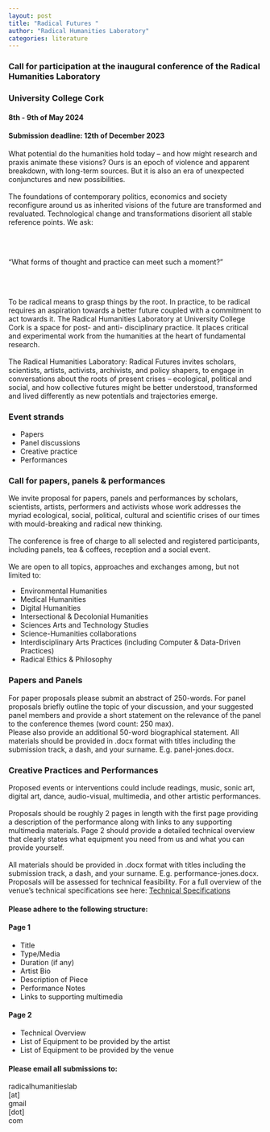 ```yaml
---
layout: post
title: "Radical Futures "
author: "Radical Humanities Laboratory"
categories: literature
---
```


<h3>Call for participation at the inaugural conference of the Radical Humanities Laboratory</h3>
<h3>University College Cork</h3>
<h4>8th - 9th of May 2024</h4>
<h4>Submission deadline: 12th of December 2023</h4>

<p>What potential do the humanities hold today – and how might research and praxis animate these visions? Ours is an epoch of violence and apparent breakdown, with long-term sources. But it is also an era of unexpected conjunctures and new possibilities. 
<br><br>
The foundations of contemporary politics, economics and society reconfigure around us as inherited visions of the future are transformed and revaluated. Technological change and transformations disorient all stable reference points.
We ask:</p>
<br><br>
<p>“What forms of thought and practice can meet such a moment?” </p>
<br><br>
<p>To be radical means to grasp things by the root. In practice, to be radical requires an aspiration towards a better future coupled with a commitment to act towards it. 
The Radical Humanities Laboratory at University College Cork is a space for post- and anti- disciplinary practice. It places critical and experimental work from the humanities at the heart of fundamental research.
<br><br>
The Radical Humanities Laboratory: Radical Futures invites scholars, scientists, artists, activists, archivists, and policy shapers, to engage in conversations about the roots of present crises – ecological, political and social, and how collective futures might be better understood, transformed and lived differently as new potentials and trajectories emerge.  
</p>

<h3>Event strands </h3>
<ul>
 <li>Papers</li>    
 <li>Panel discussions</li>    
 <li>Creative practice</li>    
 <li>Performances</li>    
</ul>

<h3>Call for papers, panels & performances</h3>
<p>We invite proposal for papers, panels and performances by scholars, scientists, artists, performers and activists whose work addresses the myriad ecological, social, political, cultural and scientific crises of our times with mould-breaking and radical new thinking. 
<br><br>
The conference is free of charge to all selected and registered participants, including panels, tea & coffees, reception and a social event.
<br><br>
We are open to all topics, approaches and exchanges among, but not limited to: 
</p>

<ul>
 <li> Environmental Humanities </li>
 <li> Medical Humanities </li>
 <li>Digital Humanities </li>
 <li>Intersectional & Decolonial Humanities</li> 
 <li>Sciences Arts and Technology Studies</li>
 <li>Science-Humanities collaborations</li> 
 <li>Interdisciplinary Arts Practices
    (including Computer & Data-Driven Practices)</li> 
 <li>Radical Ethics & Philosophy</li>
 </ul>

<h3>Papers and Panels </h3>
<p>For paper proposals please submit an abstract of 250-words. For panel proposals briefly outline the topic of your discussion, and your suggested panel members and provide a short statement on the relevance of the panel to the conference themes (word count: 250 max). 
<br>Please also provide an additional 50-word biographical statement. All materials should be provided in .docx format with titles including the submission track, a dash, and your surname. E.g. panel-jones.docx.
</p>

<h3>Creative Practices and Performances </h3>
<p>Proposed events or interventions could include readings, music, sonic art, digital art, dance, audio-visual, multimedia, and other artistic performances.
<br><br>
Proposals should be roughly 2 pages in length with the first page providing a description of the performance along with links to any supporting multimedia materials. Page 2 should provide a detailed technical overview that clearly states what equipment you need from us and what you can provide yourself. 
<br><br>
All materials should be provided in .docx format with titles including the submission track, a dash, and your surname. E.g. performance-jones.docx. Proposals will be assessed for technical feasibility. For a full overview of the venue’s technical specifications see here:  <a href="https://bit.ly/rhltechspecdoc" target="_blank">Technical Specifications</a> 
</p>

<h4>Please adhere to the following structure: </h4>
<h4>Page 1</h4>
<ul>
 <li>Title</li>
 <li>Type/Media</li>
 <li>Duration (if any)</li>
 <li>Artist Bio</li>
 <li>Description of Piece</li>
 <li>Performance Notes</li>
 <li>Links to supporting multimedia</li>
</ul>

<h4>Page 2</h4>
<ul>
 <li>Technical Overview</li>
 <li>List of Equipment to be provided by the artist</li>
 <li>List of Equipment to be provided by the venue</li>
</ul>

<h4>Please email all submissions to: </h4>
radicalhumanitieslab<br>
[at]<br>
gmail<br>
[dot]<br>
com<br>